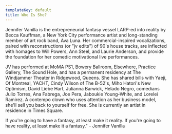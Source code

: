 ```yaml
---
templateKey: default
title: Who Is She?
---
```


Jennifer Vanilla is the entrepreneurial fantasy vessel LARP-ed into reality by Becca Kauffman, a New York City performance artist and long-standing member of art rock band, Ava Luna. Her commercial-inspired vocalizations, paired with reconstructions (or "jv edits") of 90's house tracks, are inflected with homages to Will Powers, Ann Steel, and Laurie Anderson, and provide the foundation for her comedic motivational live performances.

JV has performed at MoMA PS1, Bowery Ballroom, Elsewhere, Practice Gallery, The Sound Hole, and has a permanent residency at The Windjammer Theater in Ridgewood, Queens. She has shared bills with Yaeji, Of Montreal, YACHT, Cindy Wilson of The B-52's, Miho Hatori's New Optimism, David Liebe Hart, Julianna Barwick, Helado Negro, comedians Julio Torres, Ana Fabrega, Joe Pera, Jaboukie Young-White, and Lorelei Ramirez. A contempo clown who uses attention as her business model, she'll sell you back to yourself for free. She is currently an artist in residence in Times Square.

If you're going to have a fantasy, at least make it reality. If you're going to have reality, at least make it a fantasy." - Jennifer Vanilla
